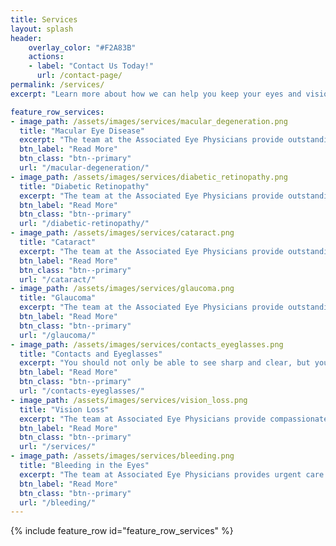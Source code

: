 ```yaml
---
title: Services
layout: splash
header:
    overlay_color: "#F2A83B"
    actions:
    - label: "Contact Us Today!"
      url: /contact-page/
permalink: /services/
excerpt: "Learn more about how we can help you keep your eyes and vision healthy"

feature_row_services:
- image_path: /assets/images/services/macular_degeneration.png
  title: "Macular Eye Disease"
  excerpt: "The team at the Associated Eye Physicians provide outstanding care for the diagnosis and treatment of Macular Degeneration."
  btn_label: "Read More"
  btn_class: "btn--primary" 
  url: "/macular-degeneration/"
- image_path: /assets/images/services/diabetic_retinopathy.png
  title: "Diabetic Retinopathy"
  excerpt: "The team at the Associated Eye Physicians provide outstanding care for the diagnosis and treatment of Diabetic Retinopathy."
  btn_label: "Read More"
  btn_class: "btn--primary" 
  url: "/diabetic-retinopathy/"
- image_path: /assets/images/services/cataract.png
  title: "Cataract"
  excerpt: "The team at the Associated Eye Physicians provide outstanding care for the diagnosis and treatment of Cataracts."
  btn_label: "Read More"
  btn_class: "btn--primary" 
  url: "/cataract/"
- image_path: /assets/images/services/glaucoma.png
  title: "Glaucoma"
  excerpt: "The team at the Associated Eye Physicians provide outstanding care for the diagnosis and treatment of Glaucoma."
  btn_label: "Read More"
  btn_class: "btn--primary" 
  url: "/glaucoma/"
- image_path: /assets/images/services/contacts_eyeglasses.png
  title: "Contacts and Eyeglasses"
  excerpt: "You should not only be able to see sharp and clear, but your eyewear should complement your face and style."
  btn_label: "Read More"
  btn_class: "btn--primary" 
  url: "/contacts-eyeglasses/"
- image_path: /assets/images/services/vision_loss.png
  title: "Vision Loss"
  excerpt: "The team at Associated Eye Physicians provide compassionate care for all types of vision loss, floaters, and eye diseases."
  btn_label: "Read More"
  btn_class: "btn--primary" 
  url: "/services/"
- image_path: /assets/images/services/bleeding.png
  title: "Bleeding in the Eyes"
  excerpt: "The team at Associated Eye Physicians provides urgent care for any bleeding in the eyes."
  btn_label: "Read More"
  btn_class: "btn--primary" 
  url: "/bleeding/"
---
```


<div class="services">
    {% include feature_row id="feature_row_services" %}
</div>

